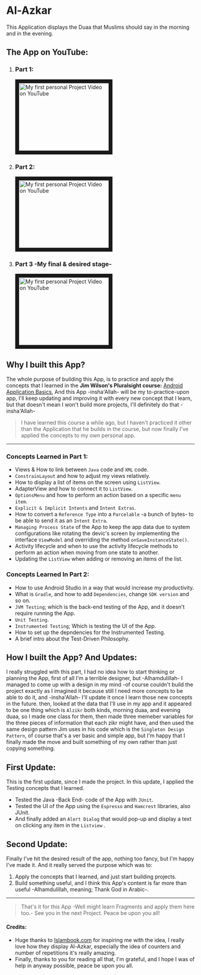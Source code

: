 
# Al-Azkar
This Application displays the Duaa that Muslims should say in the morning and in the evening.

## The App on YouTube:

 1. ### Part 1:
	 <a href="http://www.youtube.com/watch?feature=player_embedded&v=kVNL-h4xHnE
" target="_blank"><img src="http://img.youtube.com/vi/kVNL-h4xHnE/0.jpg" 
alt="My first personal Project Video on YouTube" width="240" height="180" border="10" /></a>	
 
 2. ### Part 2:
	 <a href="http://www.youtube.com/watch?feature=player_embedded&v=mAPCFMIP4cg
" target="_blank"><img src="http://img.youtube.com/vi/mAPCFMIP4cg/0.jpg" 
alt="My first personal Project Video on YouTube" width="240" height="180" border="10" /></a>
3. ### Part 3 -My final & desired stage-
	 <a href="http://www.youtube.com/watch?feature=player_embedded&v=U6AaELzdCdE
" target="_blank"><img src="http://img.youtube.com/vi/U6AaELzdCdE/0.jpg" 
alt="My first personal Project Video on YouTube" width="240" height="180" border="10" /></a>
## Why I built this App?
The whole purpose of building this App, is to practice and apply the concepts that I learned in the **Jim Wilson\'s Pluralsight course:** [Android Application Basics](https://app.pluralsight.com/library/courses/android-application-basics-understanding/table-of-contents), And this App -insha'Allah- will be my to-practice-upon app, I'll keep updating and improving it with every new concept that I learn, but that doesn't mean I won't build more projects, I'll definitely do that -insha'Allah- 

>I have learned this course a while ago, but I haven't practiced it other than the Application that he builds in the course, but now finally I've applied the concepts to my own personal app.
***

### Concepts Learned in Part 1:

 - Views & How to link between `Java` code and `XML` code.
 - `ConstrainLayout` and how to adjust my views relatively.
 - How to display a list of items on the screen using `ListView`.
 - AdapterView and how to connect it to `ListView`.
 - `OptionsMenu` and how to perform an action based on a specific `menu item`.
 - `Explicit & Implicit Intents` and `Intent Extras`.
 - How to convert a `Reference Type` into a `Parcelable` -a bunch of bytes- to be able to send it as an `Intent Extra`.
 - `Managing Process State` of the App to keep the app data due to system configurations like rotating the devic\'s screen by implementing the interface `ViewModel` and overriding the method `onSaveInstanceState()`.
 - Activity lifecycle and when to use the activity lifecycle methods to perform an action when moving from one state to another.
 - Updating the `ListView` when adding or removing an items of the list.
 
 ### Concepts Learned In Part 2:
 
 - How to use Android Studio in a way that would increase my productivity.
 - What is `Gradle`, and how to add `Dependencies`, change `SDK version` and so on.
 - `JVM Testing`; which is the back-end testing of the App, and it doesn't require running the App.
 - `Unit Testing`.
 - `Instrumented Testing`; Which is testing the UI of the App.
 - How to set up the depndencies for the Instrumented Testing.
 - A brief intro about the Test-Driven Philosophy.

## How I built the App? And Updates:
I really struggled with this part, I had no idea how to start thinking or planning the App, first of all I'm a terrible designer, but -Alhamdulillah- I managed to come up with a design in my mind -of course couldn't build the project exactly as I imagined it because still I need more concepts to be able to do it, and -insha'Allah- I'll update it once I learn those new concepts in the future.
then, looked at the data that I'll use in my app and it appeared to be one thing which is `Alzikr` both kinds, morning duaa, and evening duaa, so I made one class for them, then made three memeber variables for the three pieces of information that each zikr might have, and then used the same design pattern Jim uses in his code which is the `Singleton Design Pattern`, of course that's a ver basic and simple app, but I'm happy that I finally made the move and built something of my own rather than just copying something.

## First Update:
This is the first update, since I made the project.
In this update, I applied the Testing concepts that I learned.

 - Tested the Java -Back End- code of the App with `JUnit`.
 - Tested the UI of the App using the `Espresso` and `Hamcrest` libraries, also JUnit.
 - And finally added an `Alert Dialog` that would pop-up and display a text on clicking any item in the `Listview` .

## Second Update:
Finally I've hit the desired result of the app, nothing too fancy, but I'm happy I've made it. And it really served the purpose which was to:
1. Apply the concepts that I learned, and just start building projects.
2. Build something useful, and I think this App's content is far more than useful -Alhamdulillah, meaning; Thank God in Arabic-.
---

> That's it for this App -Well might learn Fragments and apply them here too.-
> See you in the next Project. Peace be upon you all!

  

#### Credits:

 - Huge thanks to [Islambook.com](https://www.islambook.com/) for
   inspiring me with the idea, I really love how they display Al-Azkar,
   especially the idea of counters and number of repetitions it's really
   amazing.
 - Finally, thanks to you for reading all that, I'm grateful, and I hope I was of help in anyway possible, peace be upon you all.
